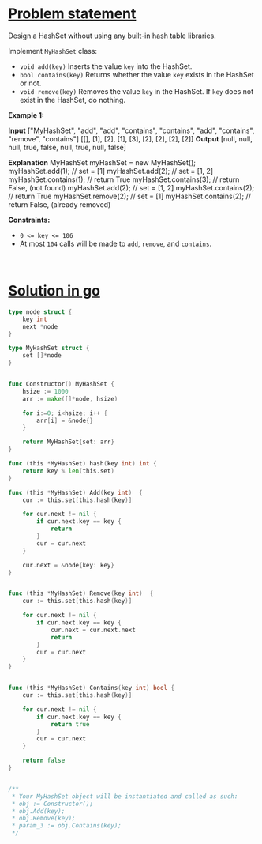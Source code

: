 # [Problem statement](https://leetcode.com/problems/design-hashset)

Design a HashSet without using any built-in hash table libraries.

Implement `MyHashSet` class:

* `void add(key)` Inserts the value `key` into the HashSet.
* `bool contains(key)` Returns whether the value `key` exists in the HashSet or not.
* `void remove(key)` Removes the value `key` in the HashSet. If `key` does not exist in the HashSet, do nothing.

**Example 1:**


**Input**
["MyHashSet", "add", "add", "contains", "contains", "add", "contains", "remove", "contains"]
[[], [1], [2], [1], [3], [2], [2], [2], [2]]
**Output**
[null, null, null, true, false, null, true, null, false]

**Explanation**
MyHashSet myHashSet = new MyHashSet();
myHashSet.add(1);      // set = [1]
myHashSet.add(2);      // set = [1, 2]
myHashSet.contains(1); // return True
myHashSet.contains(3); // return False, (not found)
myHashSet.add(2);      // set = [1, 2]
myHashSet.contains(2); // return True
myHashSet.remove(2);   // set = [1]
myHashSet.contains(2); // return False, (already removed)

**Constraints:**

* `0 <= key <= 106`
* At most `104` calls will be made to `add`, `remove`, and `contains`.

<br />

# [Solution in go](https://leetcode.com/submissions/detail/1133234351/)

```go
type node struct {
    key int
    next *node
}

type MyHashSet struct {
    set []*node
}


func Constructor() MyHashSet {
    hsize := 1000
    arr := make([]*node, hsize)

    for i:=0; i<hsize; i++ {
        arr[i] = &node{}
    }

    return MyHashSet{set: arr}
}

func (this *MyHashSet) hash(key int) int {
    return key % len(this.set)
}

func (this *MyHashSet) Add(key int)  {
    cur := this.set[this.hash(key)]

    for cur.next != nil {
        if cur.next.key == key {
            return
        }
        cur = cur.next
    }

    cur.next = &node{key: key}
}


func (this *MyHashSet) Remove(key int)  {
    cur := this.set[this.hash(key)]

    for cur.next != nil {
        if cur.next.key == key {
            cur.next = cur.next.next
            return
        }
        cur = cur.next
    }
}


func (this *MyHashSet) Contains(key int) bool {
    cur := this.set[this.hash(key)]

    for cur.next != nil {
        if cur.next.key == key {
            return true
        }
        cur = cur.next
    }

    return false
}


/**
 * Your MyHashSet object will be instantiated and called as such:
 * obj := Constructor();
 * obj.Add(key);
 * obj.Remove(key);
 * param_3 := obj.Contains(key);
 */
```